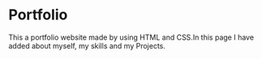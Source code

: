 # Portfolio
This a portfolio website made by using HTML and CSS.In this page I have added about myself, my skills and my Projects.
